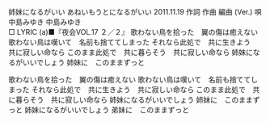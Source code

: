 
姉妹になるがいい
あねいもうとになるがいい
2011.11.19
作詞  作曲  編曲 (Ver.)   唄
中島みゆき   中島みゆき        
□ LYRIC (a)■『夜会VOL.17 ２／２』
歌わない鳥を拾った　翼の傷は癒えない
歌わない鳥は嘆いて　名前も捨ててしまった
それなら此処で　共に生きよう　共に寂しい命なら
このまま此処で　共に暮らそう　共に寂しい命なら
姉妹になるがいいでしょう
姉妹に　このままずっと

歌わない鳥を拾った　翼の傷は癒えない
歌わない鳥は嘆いて　名前も捨ててしまった
それなら此処で　共に生きよう　共に寂しい命なら
このまま此処で　共に暮らそう　共に寂しい命なら
姉妹になるがいいでしょう
姉妹に　このままずっと
姉妹になるがいいでしょう
弟妹に　このままずっと